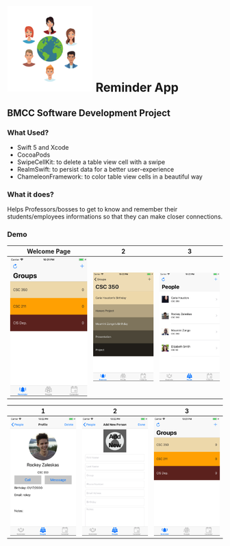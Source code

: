 # <img src="https://github.com/mixemer/Reminder-App/blob/master/images/logo.png" width="200">   Reminder App 
## BMCC Software Development Project

### What Used?
- Swift 5 and Xcode
- CocoaPods
- SwipeCellKit: to delete a table view cell with a swipe
- RealmSwift: to persist data for a better user-experience
- ChameleonFramework: to color table view cells in a beautiful way

### What it does?
Helps Professors/bosses to get to know and remember their students/employees informations so that they can make closer connections.

### Demo
Welcome Page                 |2                               | 3
:---------------------------:|:------------------------------:|:------------------------------:
![](images/1.png)             |  ![](images/2.png)           | ![](images/3.png)



1                            |  2                             | 3
:---------------------------:|:------------------------------:|:------------------------------:
![](images/4.png)            |  ![](images/5.png)         | ![](images/1.png)

